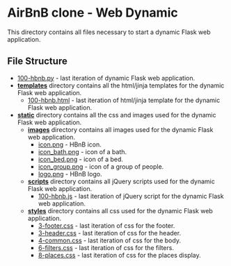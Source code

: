 # AirBnB clone - Web Dynamic
This directory contains all files necessary to start a dynamic Flask web application.
## File Structure
- [100-hbnb.py](100-hbnb.py) - last iteration of dynamic Flask web application.
- **[templates](templates)** directory contains all the html/jinja templates for the dynamic Flask web application.
  - [100-hbnb.html](100-hbnb.html) - last iteration of html/jinja template for the dynamic Flask web application.
- **[static](static)** directory contains all the css and images used for the dynamic Flask web application.
  - **[images](static/images)** directory contains all images used for the dynamic Flask web application.
    - [icon.png](static/images/icon.png) - HBnB icon.
    - [icon_bath.png](static/images/icon_bath.png) - icon of a bath.
    - [icon_bed.png](static/images/icon_bed.png) - icon of a bed.
    - [icon_group.png](static/images/icon_group.png) - icon of a group of people.
    - [logo.png](static/images/logo.png) - HBnB logo.
  - **[scripts](scripts)** directory contains all jQuery scripts used for the dynamic Flask web application.
    - [100-hbnb.js](100-hbnb.js) - last iteration of jQuery script for the dynamic Flask web application.
  - **[styles](styles)** directory contains all css used for the dynamic Flask web application.
    - [3-footer.css](static/styles/3-footer.css) - last iteration of css for the footer.
    - [3-header.css](static/styles/3-fheader.css) - last iteration of css for the header.
    - [4-common.css](static/styles/4-common.css) - last iteration of css for the body.
    - [6-filters.css](static/styles/6-filters.css) - last iteration of css for the filters.
    - [8-places.css](static/styles/8-places.css) - last iteration of css for the places display.